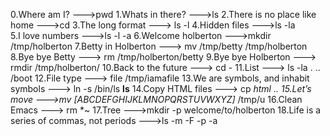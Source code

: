 0.Where am I? --->pwd
1.Whats in there? --->ls
2.There is no place like home --->cd
3.The long format ---> ls -l
4.Hidden files --->ls -la  
5.I love numbers --->ls -l -a
6.Welcome holberton --->mkdir /tmp/holberton
7.Betty in Holberton ---> mv /tmp/betty /tmp/holberton
8.Bye bye Betty ---> rm /tmp/holberton/betty
9.Bye bye Holberton ---> rmdir /tmp/holberton/ 
10.Back to the future ---> cd -
11.List ---> ls -la . .. /boot
12.File type ---> file /tmp/iamafile
13.We are symbols, and inhabit symbols ---> ln -s /bin/ls __ls__
14.Copy HTML files ---> cp *html ..
15.Let’s move --->mv [ABCDEFGHIJKLMNOPQRSTUVWXYZ]* /tmp/u
16.Clean Emacs ---> rm *~
17.Tree --->mkdir -p welcome/to/holberton
18.Life is a series of commas, not periods --->ls -m -F -p -a